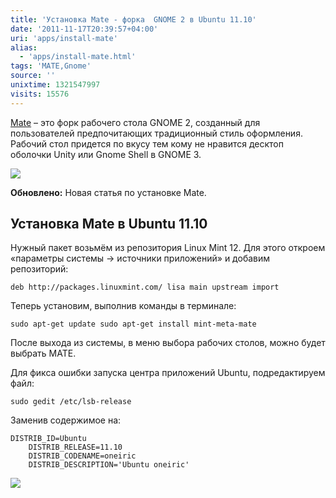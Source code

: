 ```yaml
---
title: 'Установка Mate - форка  GNOME 2 в Ubuntu 11.10'
date: '2011-11-17T20:39:57+04:00'
uri: 'apps/install-mate'
alias: 
  - 'apps/install-mate.html'
tags: 'MATE,Gnome'
source: ''
unixtime: 1321547997
visits: 15576
---
```

[Mate](https://github.com/Perberos/Mate-Desktop-Environment) – это форк рабочего стола GNOME 2, созданный для пользователей предпочитающих традиционный стиль оформления. Рабочий стол придется по вкусу тем кому не нравится десктоп оболочки Unity или Gnome Shell в GNOME 3.

[![](img/2011/11/17/20-00/mate-1-6353803647-o.jpg)](img/2011/11/17/20-00/mate-1-6353803647-o.jpg)

**Обновлено:** Новая статья по установке Mate.

## Установка Mate в Ubuntu 11.10

Нужный пакет возьмём из репозитория Linux Mint 12. Для этого откроем «параметры системы → источники приложений» и добавим репозиторий:

```
deb http://packages.linuxmint.com/ lisa main upstream import
```

Теперь установим, выполнив команды в терминале:

```
sudo apt-get update sudo apt-get install mint-meta-mate
```

После выхода из системы, в меню выбора рабочих столов, можно будет выбрать MATE.

Для фикса ошибки запуска центра приложений Ubuntu, подредактируем файл:

```
sudo gedit /etc/lsb-release
```

Заменив содержимое на:

```
DISTRIB_ID=Ubuntu
    DISTRIB_RELEASE=11.10
    DISTRIB_CODENAME=oneiric
    DISTRIB_DESCRIPTION='Ubuntu oneiric' 
```

[![](img/2011/11/17/20-00/mate-6353803125-o.jpg)](img/2011/11/17/20-00/mate-6353803125-o.jpg)
